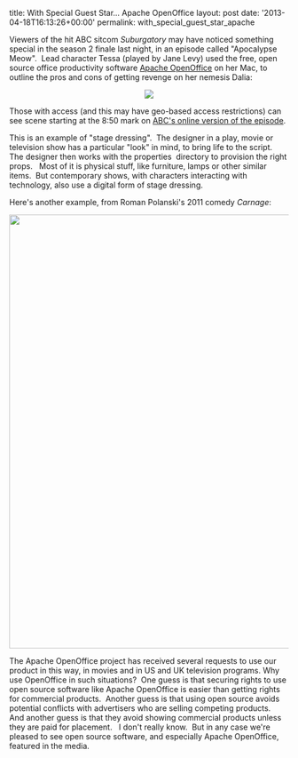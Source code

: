 title: With Special Guest Star... Apache OpenOffice
layout: post
date: '2013-04-18T16:13:26+00:00'
permalink: with_special_guest_star_apache

<p align="left">Viewers of the hit ABC sitcom <i>Suburgatory </i>may have noticed something special in the season 2 finale last night, in an episode called &quot;Apocalypse Meow&quot;.&nbsp; Lead character Tessa (played by Jane Levy) used the free, open source office productivity software <a href="http://www.openoffice.org/">Apache OpenOffice</a> on her Mac, to outline the pros and cons of getting revenge on her nemesis Dalia:<br /></p> 
  <p align="center"><img src="https://blogs.apache.org/OOo/mediaresource/c285d614-9d4f-4c85-88ba-6b701074f8e4?" /></p> 
  <p align="left"> </p> 
  <p>Those with access (and this may have geo-based access restrictions) can see scene starting at the 8:50 mark on <a href="http://abc.go.com/watch/suburgatory/SH55126593/VDKA0_2durzflg/apocalypse-meow">ABC's online version of the episode</a>. </p> 
  <p>This is an example of &quot;stage dressing&quot;.&nbsp; The designer in a play, movie or television show has a particular &quot;look&quot; in mind, to bring life to the script.&nbsp; The designer then works with the properties&nbsp; directory to provision the right props.&nbsp;&nbsp; Most of it is physical stuff, like furniture, lamps or other similar items.&nbsp; But contemporary shows, with characters interacting with technology, also use a digital form of stage dressing.&nbsp; </p> 
  <p>Here's another example, from Roman Polanski's 2011 comedy <i>Carnage</i>:</p> 
  <p> </p> 
  <p align="center"><img width="781" src="https://blogs.apache.org/OOo/mediaresource/4137e1f9-24a2-4374-b75c-9591da81f4e6" /><br /></p> 
  <p> </p> 
  <p> </p> 
  <p> </p> 
  <p> </p> 
  <p> </p> 
  <p>The Apache OpenOffice project has received several requests to use our 
product in this way, in movies and in US and UK television programs. Why use OpenOffice in such situations?&nbsp; One guess is that securing rights to use open source software like Apache OpenOffice is easier than getting rights for commercial products.&nbsp; Another guess is that using open source avoids potential conflicts with advertisers who are selling competing products.&nbsp; And another guess is that they avoid showing commercial products unless they are paid for placement.&nbsp;&nbsp; I don't really know.&nbsp; But in any case we're pleased to see open source software, and especially Apache OpenOffice, featured in the media. <br /></p> 
  <p> </p> 
  <p><br /></p> 
  <p> </p>
